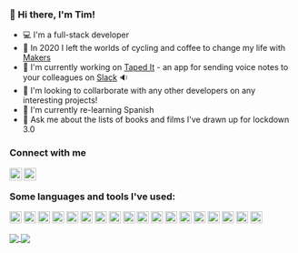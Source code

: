 ### 👋 Hi there, I'm Tim!

- 💻 I'm a full-stack developer
- 📖 In 2020 I left the worlds of cycling and coffee to change my life with [Makers](https://makers.tech/about-us/)
- :telescope: I'm currently working on [Taped It](https://github.com/voice-notes) - an app for sending voice notes to your colleagues on [Slack](https://slack.com/intl/en-gb/) :sound:
- :dancers: I'm looking to collarborate with any other developers on any interesting projects!
- :seedling: I'm currently re-learning Spanish
- :speech_balloon: Ask me about the lists of books and films I've drawn up for lockdown 3.0

### Connect with me

[<img align="left" alt="Chris | LinkedIn" width="22px" src="https://upload.wikimedia.org/wikipedia/commons/c/c9/Linkedin.svg" target='_blank'/>](https://www.linkedin.com/in/chris-cooney-003028160/)
[<img align="left" alt="Tim | Outlook" width="22px" src="https://upload.wikimedia.org/wikipedia/commons/4/48/Outlook.com_icon.svg" />](mailto:timcpb@outlook.com)
<br/>

### Some languages and tools I've used:

<a href="https://developer.mozilla.org/en-US/docs/Web/JavaScript" title="JavaScript"><img src="https://github.com/tomchen/stack-icons/blob/master/logos/javascript.svg" alt="JavaScript" width="21px" height="21px"></a>
<a href="https://www.typescriptlang.org/" title="Typescript"><img src="https://github.com/tomchen/stack-icons/blob/master/logos/typescript-icon.svg" alt="Typescript" width="21px" height="21px"></a>
<a href="https://www.ruby-lang.org/en/" title="Ruby"><img src="https://upload.wikimedia.org/wikipedia/commons/7/73/Ruby_logo.svg" alt="Ruby" width="21px" height="21px"></a>
<a href="https://www.w3.org/TR/html5/" title="HTML5"><img src="https://github.com/tomchen/stack-icons/blob/master/logos/html-5.svg" alt="HTML5" width="21px" height="21px"></a>
<a href="https://www.w3.org/TR/CSS/" title="CSS3"><img src="https://github.com/tomchen/stack-icons/blob/master/logos/css-3.svg" alt="CSS3" width="21px" height="21px"></a>
<a href="https://reactjs.org/" title="React"><img src="https://github.com/tomchen/stack-icons/blob/master/logos/react.svg" alt="React" width="21px" height="21px"></a>
<a href="https://rubyonrails.org/" title="Rails"><img src="https://upload.wikimedia.org/wikipedia/commons/1/16/Ruby_on_Rails-logo.png" alt="Rails" width="21px" height="21px"></a>
<a href="https://nodejs.org/" title="Node.js"><img src="https://github.com/tomchen/stack-icons/blob/master/logos/nodejs-icon.svg" alt="Node.js" width="21px" height="21px"></a>
<a href="https://www.mongodb.org/" title="MongoDB"><img src="https://github.com/tomchen/stack-icons/blob/master/logos/mongodb-icon.svg" alt="MongoDB" width="21px" height="21px"></a>
<a href="https://graphql.org/" title="GraphQL"><img src="https://github.com/tomchen/stack-icons/blob/master/logos/graphql.svg" alt="GraphQL" width="21px" height="21px"></a>
<a href="https://www.postgresql.org/" title="PostgreSQL"><img src="https://upload.wikimedia.org/wikipedia/commons/thumb/2/29/Postgresql_elephant.svg/1080px-Postgresql_elephant.svg.png" alt="PostgreSQL" width="21px" height="21px"></a>
<a href="https://jestjs.io/" title="Jest"><img src="https://github.com/tomchen/stack-icons/blob/master/logos/jest.svg" alt="Jest" width="21px" height="21px"></a>
<a href="https://jasmine.github.io/" title="Jasmine"><img src="https://upload.wikimedia.org/wikipedia/en/thumb/2/22/Logo_jasmine.svg/1280px-Logo_jasmine.svg.png" alt="Jasmine" width="21px" height="21px"></a>
<a href="https://www.cypress.io/" title="Cypress"><img src="https://iconape.com/wp-content/files/gj/370774/svg/370774.svg" alt="Cypress" width="21px" height="21px"></a>
<a href="https://rspec.info/" title="RSpec"><img src="https://iconape.com/wp-content/png_logo_vector/rspec-logo.png" alt="RSpec" width="21px" height="21px"></a>
<a href="https://material-ui.com/" title="Material UI"><img src="https://github.com/tomchen/stack-icons/blob/master/logos/material-ui.svg" alt="Material UI" width="21px" height="21px"></a>
<a href="https://www.heroku.com/" title="Heouku"><img src="https://github.com/tomchen/stack-icons/blob/master/logos/heroku-icon.svg" alt="Heroku" width="21px" height="21px"></a>
<a href="https://circleci.com/" title="CircleCI"><img src="https://github.com/tomchen/stack-icons/blob/master/logos/circleci.svg" alt="CircleCI" width="21px" height="21px"></a>
<br />

<a href="https://github.com/anuraghazra/github-readme-stats" target="_blank">
  <img align="center" src="https://github-readme-stats.vercel.app/api?username=TimCPB&show_icons=true&theme=tokyonight&count_private=true&include_all_commits=true" />
</a>
<a href="https://github.com/anuraghazra/convoychat" target="_blank">
  <img align="center" src="https://github-readme-stats.vercel.app/api/top-langs/?username=TimCPB&theme=tokyonight&count_private=true&include_all_commits=true&layout=compact" />
</a>
